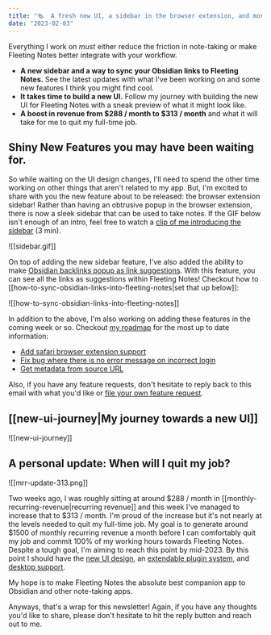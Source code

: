 ```yaml
---
title: "🗞  A fresh new UI, a sidebar in the browser extension, and more amazing updates!"
date: "2023-02-03"
---
```

Everything I work on *must* either reduce the friction in note-taking or make Fleeting Notes better integrate with your workflow. 

- **A new sidebar and a way to sync your Obsidian links to Fleeting Notes.** See the latest updates with what I've been working on and some new features I think you might find cool.
- **It takes time to build a new UI.** Follow my journey with building the new UI for Fleeting Notes with a sneak preview of what it might look like. 
- **A boost in revenue from $288 / month to $313 / month** and what it will take for me to quit my full-time job.

## Shiny New Features you may have been waiting for.
So while waiting on the UI design changes, I'll need to spend the other time working on other things that aren't related to my app. But, I'm excited to share with you the new feature about to be released: the browser extension sidebar! Rather than having an obtrusive popup in the browser extension, there is now a sleek sidebar that can be used to take notes. If the GIF below isn't enough of an intro, feel free to watch a [clip of me introducing the sidebar](https://www.youtube.com/watch?v=uxRQ3eWft3g) (3 min). 

![[sidebar.gif]]

On top of adding the new sidebar feature, I've also added the ability to make [Obsidian backlinks popup as link suggestions](https://github.com/fleetingnotes/fleeting-notes-obsidian/issues/62). With this feature, you can see all the links as suggestions within Fleeting Notes! Checkout how to [[how-to-sync-obsidian-links-into-fleeting-notes|set that up below]]:

![[how-to-sync-obsidian-links-into-fleeting-notes]]

In addition to the above, I'm also working on adding these features in the coming week or so. Checkout [my roadmap](https://github.com/orgs/fleetingnotes/projects/1/) for the most up to date information:

- [Add safari browser extension support](https://github.com/fleetingnotes/fleeting-notes-flutter/issues/180)
- [Fix bug where there is no error message on incorrect login](https://github.com/fleetingnotes/fleeting-notes-flutter/issues/485)
- [Get metadata from source URL](https://github.com/fleetingnotes/fleeting-notes-flutter/issues/484)

Also, if you have any feature requests, don't hesitate to reply back to this email with what you'd like or [file your own feature request](https://github.com/fleetingnotes/fleeting-notes-flutter/issues/new/choose).

## [[new-ui-journey|My journey towards a new UI]]
![[new-ui-journey]]

## A personal update: When will I quit my job?
![[mrr-update-313.png]]

Two weeks ago, I was roughly sitting at around $288 / month in [[monthly-recurring-revenue|recurring revenue]] and this week I've managed to increase that to $313 / month. I'm proud of the increase but it's not nearly at the levels needed to quit my full-time job. My goal is to generate around $1500 of monthly recurring revenue a month before I can comfortably quit my job and commit 100% of my working hours towards Fleeting Notes. Despite a tough goal, I'm aiming to reach this point by mid-2023. By this point I should have the [new UI design](https://github.com/fleetingnotes/fleeting-notes-flutter/issues/391), an [extendable plugin system](https://github.com/fleetingnotes/fleeting-notes-flutter/issues/414), and [desktop support](https://github.com/fleetingnotes/fleeting-notes-flutter/issues/186).  

My hope is to make Fleeting Notes the absolute best companion app to Obsidian and other note-taking apps. 

Anyways, that's a wrap for this newsletter! Again, if you have any thoughts you'd like to share, please don't hesitate to hit the reply button and reach out to me.







